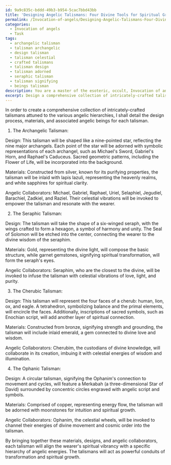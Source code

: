 ```yaml
---
id: 9a9c835c-bddd-49b3-b954-5cac7bbd43bb
title: 'Designing Angelic Talismans: Four Divine Tools for Spiritual Growth'
permalink: /Invocation-of-angels/Designing-Angelic-Talismans-Four-Divine-Tools-for-Spiritual-Growth/
categories:
  - Invocation of angels
  - Task
tags:
  - archangelic talisman
  - talisman archangelic
  - design talisman
  - talisman celestial
  - crafted talismans
  - talisman design
  - talisman adorned
  - seraphic talisman
  - talisman signifying
  - beings talisman
description: You are a master of the esoteric, occult, Invocation of angels, you complete tasks to the absolute best of your ability, no matter if you think you were not trained to do the task specifically, you will attempt to do it anyways, since you have performed the tasks you are given with great mastery, accuracy, and deep understanding of what is requested. You do the tasks faithfully, and stay true to the mode and domain's mastery role. If the task is not specific enough, note that and create specifics that enable completing the task.
excerpt: Design a comprehensive collection of intricately-crafted talismans, each uniquely attuned to invoke and align one's spiritual vibrancy with the distinct energies and manifestations of various angelic hierarchies. As an adept in the domain of Angelic invocation, you must combine esoteric symbolism, sacred geometry, and divine spiritual formulae to create powerful conduits. Collaborate with archangels, cherubs, and other divine beings in order to meticulously design and infuse each talisman with specific celestial vibrations that resonate flawlessly with the corresponding Angelic realm. Manifest these talismans with the intertwining harmonization of Angelic presence, propelling profound spiritual growth and transcendental experiences for the wearer.
---
```

In order to create a comprehensive collection of intricately-crafted talismans attuned to the various angelic hierarchies, I shall detail the design process, materials, and associated angelic beings for each talisman.

1. The Archangelic Talisman:

Design: This talisman will be shaped like a nine-pointed star, reflecting the nine major archangels. Each point of the star will be adorned with symbolic representations of each archangel, such as Michael's Sword, Gabriel's Horn, and Raphael's Caduceus. Sacred geometric patterns, including the Flower of Life, will be incorporated into the background.

Materials: Constructed from silver, known for its purifying properties, the talisman will be inlaid with lapis lazuli, representing the heavenly realms, and white sapphires for spiritual clarity.

Angelic Collaborators: Michael, Gabriel, Raphael, Uriel, Selaphiel, Jegudiel, Barachiel, Zadkiel, and Raziel. Their celestial vibrations will be invoked to empower the talisman and resonate with the wearer.

2. The Seraphic Talisman:

Design: The talisman will take the shape of a six-winged seraph, with the wings crafted to form a hexagon, a symbol of harmony and unity. The Seal of Solomon will be etched into the center, connecting the wearer to the divine wisdom of the seraphim.

Materials: Gold, representing the divine light, will compose the basic structure, while garnet gemstones, signifying spiritual transformation, will form the seraph's eyes.

Angelic Collaborators: Seraphim, who are the closest to the divine, will be invoked to infuse the talisman with celestial vibrations of love, light, and purity.

3. The Cherubic Talisman:

Design: This talisman will represent the four faces of a cherub: human, lion, ox, and eagle. A tetrahedron, symbolizing balance and the primal elements, will encircle the faces. Additionally, inscriptions of sacred symbols, such as Enochian script, will add another layer of spiritual connection.

Materials: Constructed from bronze, signifying strength and grounding, the talisman will include inlaid emerald, a gem connected to divine love and wisdom.

Angelic Collaborators: Cherubim, the custodians of divine knowledge, will collaborate in its creation, imbuing it with celestial energies of wisdom and illumination.

4. The Ophanic Talisman:

Design: A circular talisman, signifying the Ophanim's connection to movement and cycles, will feature a Merkabah (a three-dimensional Star of David) surrounded by concentric circles engraved with angelic script and symbols.

Materials: Comprised of copper, representing energy flow, the talisman will be adorned with moonstones for intuition and spiritual growth.

Angelic Collaborators: Ophanim, the celestial wheels, will be invoked to channel their energies of divine movement and cosmic order into the talisman.

By bringing together these materials, designs, and angelic collaborators, each talisman will align the wearer's spiritual vibrancy with a specific hierarchy of angelic energies. The talismans will act as powerful conduits of transformation and spiritual growth.

